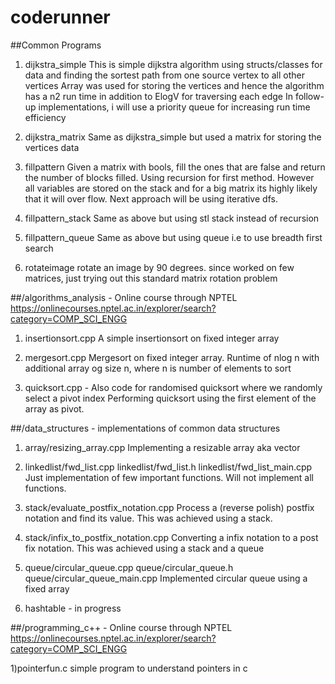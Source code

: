 # coderunner
##Common Programs
1) dijkstra_simple
  This is simple dijkstra algorithm using structs/classes for data and finding the sortest path from one source vertex to all other vertices
  Array was used for storing the vertices and hence the algorithm has a n2 run time in addition to ElogV for traversing each edge
  In follow-up implementations, i will use a priority queue for increasing run time efficiency

2) dijkstra_matrix
  Same as dijkstra_simple but used a matrix for storing the vertices data

3) fillpattern
  Given a matrix with bools, fill the ones that are false and return the number of blocks filled. Using recursion for first method.
  However all variables are stored on the stack and for a big matrix its highly likely that it will over flow.
  Next approach will be using iterative dfs.

4) fillpattern_stack
   Same as above but using stl stack instead of recursion

5) fillpattern_queue
   Same as above but using queue i.e to use breadth first search

6) rotateimage
   rotate an image by 90 degrees. since worked on few matrices, just trying out this standard matrix rotation problem


##/algorithms_analysis - Online course through NPTEL
https://onlinecourses.nptel.ac.in/explorer/search?category=COMP_SCI_ENGG

1) insertionsort.cpp
   A simple insertionsort on fixed integer array

2) mergesort.cpp
  Mergesort on fixed integer array. Runtime of nlog n with additional array og size n, where n is number of elements to sort  

3) quicksort.cpp - Also code for randomised quicksort where we randomly select a pivot index
  Performing quicksort using the first element of the array as pivot.   

##/data_structures - implementations of common data structures

1) array/resizing_array.cpp
   Implementing a resizable array aka vector

2) linkedlist/fwd_list.cpp		linkedlist/fwd_list.h		linkedlist/fwd_list_main.cpp
   Just implementation of few important functions. Will not implement all functions.

3) stack/evaluate_postfix_notation.cpp
   Process a (reverse polish) postfix notation and find its value. This was achieved using a stack.  

4) stack/infix_to_postfix_notation.cpp
   Converting a infix notation to a post fix notation. This was achieved using a stack and a queue

5) queue/circular_queue.cpp       queue/circular_queue.h         queue/circular_queue_main.cpp
   Implemented circular queue using a fixed array

6) hashtable - in progress

##/programming_c++ - Online course through NPTEL
https://onlinecourses.nptel.ac.in/explorer/search?category=COMP_SCI_ENGG

1)pointerfun.c
  simple program to understand pointers in c
